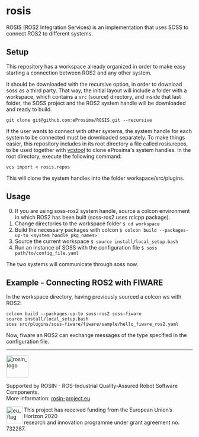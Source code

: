 # rosis

ROSIS (ROS2 Integration Services) is an implementation that uses SOSS to connect ROS2 to different systems.

## Setup

This repository has a workspace already organized in order to make easy starting a connection between ROS2 and any other system.

It should be downloaded with the recursive option, in order to download soss as a third party. That way, the initial layout will include a folder with a workspace, which contains a `src` (source) directory, and inside that last folder, the SOSS project and the ROS2 system handle will be downloaded and ready to build.

```
git clone git@github.com:eProsima/ROSIS.git --recursive 
```

If the user wants to connect with other systems, the system handle for each system to be connected must be downloaded separately. To make things easier, this repository includes in its root directory a file called rosis.repos, to be used together with [vcstool](https://github.com/dirk-thomas/vcstool) to clone eProsima's system handles. In the root directory, execute the following command:

```
vcs import < rosis.repos
```

This will clone the system handles into the folder workspace/src/plugins.

## Usage

0. If you are using soss-ros2 system handle, source a colcon environment in which ROS2 has been built (soss-ros2 uses rclcpp package).
1. Change directories to the workspace folder `$ cd workspace`
1. Build the necessary packages with colcon `$ colcon build --packages-up-to <system_handle_pkg_names>`
1. Source the current workspace `$ source install/local_setup.bash`
1. Run an instance of SOSS with the configuration file `$ soss path/to/config_file.yaml`

The two systems will communicate through soss now.

## Example - Connecting ROS2 with FIWARE

In the workspace directory, having previously sourced a colcon ws with ROS2:
```
colcon build --packages-up-to soss-ros2 soss-fiware
source install/local_setup.bash
soss src/plugins/soss-fiware/fiware/sample/hello_fiware_ros2.yaml
```
Now, fiware an ROS2 can exchange messages of the type specified in the configuration file.

---

<!-- 
    ROSIN acknowledgement from the ROSIN press kit
    @ https://github.com/rosin-project/press_kit
-->

<a href="http://rosin-project.eu">
  <img src="http://rosin-project.eu/wp-content/uploads/rosin_ack_logo_wide.png" 
       alt="rosin_logo" height="60" >
</a>

Supported by ROSIN - ROS-Industrial Quality-Assured Robot Software Components.  
More information: <a href="http://rosin-project.eu">rosin-project.eu</a>

<img src="http://rosin-project.eu/wp-content/uploads/rosin_eu_flag.jpg" 
     alt="eu_flag" height="45" align="left" >  

This project has received funding from the European Union’s Horizon 2020  
research and innovation programme under grant agreement no. 732287. 

 [soss]: https://github.com/osrf/soss
 [fiware]: https://www.fiware.org/
